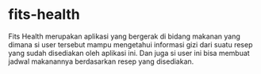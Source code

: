 # fits-health
Fits Health merupakan aplikasi yang bergerak di bidang makanan yang dimana si user tersebut mampu mengetahui informasi gizi dari suatu resep yang sudah disediakan oleh aplikasi ini. Dan juga si user ini bisa membuat jadwal makanannya berdasarkan resep yang disediakan.
